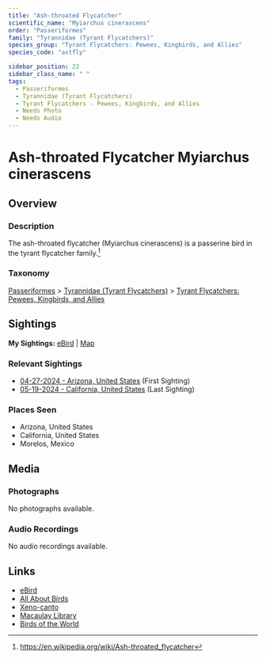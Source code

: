 ```yaml
---
title: "Ash-throated Flycatcher"
scientific_name: "Myiarchus cinerascens"
order: "Passeriformes"
family: "Tyrannidae (Tyrant Flycatchers)"
species_group: "Tyrant Flycatchers: Pewees, Kingbirds, and Allies"
species_code: "astfly"

sidebar_position: 22
sidebar_class_name: " "
tags: 
  - Passeriformes
  - Tyrannidae (Tyrant Flycatchers)
  - Tyrant Flycatchers - Pewees, Kingbirds, and Allies
  - Needs Photo
  - Needs Audio
---
```


# Ash-throated Flycatcher <span className='sci_name'>Myiarchus cinerascens</span>

## Overview

### Description
The ash-throated flycatcher (Myiarchus cinerascens) is a passerine bird in the tyrant flycatcher family.[^1]

[^1]: https://en.wikipedia.org/wiki/Ash-throated_flycatcher

### Taxonomy
[Passeriformes](/tags/passeriformes) > [Tyrannidae (Tyrant Flycatchers)](/tags/tyrannidae-tyrant-flycatchers) > [Tyrant Flycatchers: Pewees, Kingbirds, and Allies](/tags/tyrant-flycatchers-pewees-kingbirds-and-allies)


## Sightings

**My Sightings:** [eBird](https://ebird.org/lifelist?r=world&time=life&spp=astfly) | [Map](/map?species_code=astfly)

### Relevant Sightings

* [04-27-2024 - Arizona, United States](https://ebird.org/checklist/S170587140) (First Sighting)
* [05-19-2024 - California, United States](https://ebird.org/checklist/S177365407) (Last Sighting)

### Places Seen

* Arizona, United States
* California, United States
* Morelos, Mexico



## Media
### Photographs
No photographs available.

### Audio Recordings
No audio recordings available.

## Links
* [eBird](https://ebird.org/species/astfly) 
* [All About Birds](https://www.allaboutbirds.org/guide/astfly) 
* [Xeno-canto](https://www.xeno-canto.org/species/myiarchus-cinerascens) 
* [Macaulay Library](https://search.macaulaylibrary.org/catalog?taxonCode=astfly&sort=rating_rank_desc)
* [Birds of the World](https://birdsoftheworld.org/bow/species/astfly)
